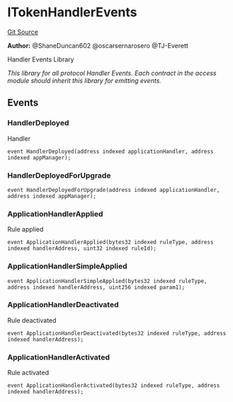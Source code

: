 # ITokenHandlerEvents
[Git Source](https://github.com/thrackle-io/Tron_Internal/blob/de9d46fc7f857fca8d253f1ed09221b1c3873dd9/src/interfaces/IEvents.sol)

**Author:**
@ShaneDuncan602 @oscarsernarosero @TJ-Everett

Handler Events Library

*This library for all protocol Handler Events. Each contract in the access module should inherit this library for emitting events.*


## Events
### HandlerDeployed
Handler


```solidity
event HandlerDeployed(address indexed applicationHandler, address indexed appManager);
```

### HandlerDeployedForUpgrade

```solidity
event HandlerDeployedForUpgrade(address indexed applicationHandler, address indexed appManager);
```

### ApplicationHandlerApplied
Rule applied


```solidity
event ApplicationHandlerApplied(bytes32 indexed ruleType, address indexed handlerAddress, uint32 indexed ruleId);
```

### ApplicationHandlerSimpleApplied

```solidity
event ApplicationHandlerSimpleApplied(bytes32 indexed ruleType, address indexed handlerAddress, uint256 indexed param1);
```

### ApplicationHandlerDeactivated
Rule deactivated


```solidity
event ApplicationHandlerDeactivated(bytes32 indexed ruleType, address indexed handlerAddress);
```

### ApplicationHandlerActivated
Rule activated


```solidity
event ApplicationHandlerActivated(bytes32 indexed ruleType, address indexed handlerAddress);
```


